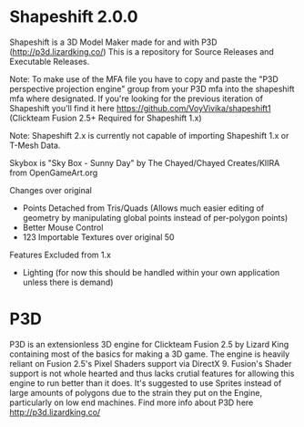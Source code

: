 # Shapeshift 2.0.0
Shapeshift is a 3D Model Maker made for and with P3D (http://p3d.lizardking.co/)
This is a repository for Source Releases and Executable Releases.

Note: To make use of the MFA file you have to copy and paste the "P3D perspective projection engine" group from your P3D mfa into the shapeshift mfa where designated.
If you're looking for the previous iteration of Shapeshift you'll find it here https://github.com/VoyVivika/shapeshift1 (Clickteam Fusion 2.5+ Required for Shapeshift 1.x)

Note: Shapeshift 2.x is currently not capable of importing Shapeshift 1.x or T-Mesh Data.

Skybox is "Sky Box - Sunny Day" by The Chayed/Chayed Creates/KIIRA from OpenGameArt.org

Changes over original
- Points Detached from Tris/Quads (Allows much easier editing of geometry by manipulating global points instead of per-polygon points)
- Better Mouse Control
- 123 Importable Textures over original 50

Features Excluded from 1.x
- Lighting (for now this should be handled within your own application unless there is demand)

# P3D
P3D is an extensionless 3D engine for Clickteam Fusion 2.5 by Lizard King containing most of the basics for making a 3D game. The engine is heavily reliant on Fusion 2.5's Pixel Shaders support via DirectX 9. Fusion's Shader support is not whole hearted and thus lacks crutial features for allowing this engine to run better than it does. It's suggested to use Sprites instead of large amounts of polygons due to the strain they put on the Engine, particularly on low end machines. Find more info about P3D here http://p3d.lizardking.co/
